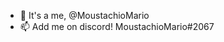 - 👋 It's a me, @MoustachioMario
- 📫 Add me on discord! MoustachioMario#2067

<!---
MoustachioMario/MoustachioMario is a ✨ special ✨ repository because its `README.md` (this file) appears on your GitHub profile.
You can click the Preview link to take a look at your changes.
--->
